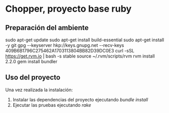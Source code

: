 Chopper, proyecto base ruby
===========================


## Preparación del ambiente

sudo apt-get update
sudo apt-get install build-essential
sudo apt-get install -y git
gpg --keyserver hkp://keys.gnupg.net --recv-keys 409B6B1796C275462A1703113804BB82D39DC0E3
curl -sSL https://get.rvm.io | bash -s stable
source ~/.rvm/scripts/rvm
rvm install 2.2.0
gem install bundler

## Uso del proyecto

Una vez realizada la instalación:

1. Instalar las dependencias del proyecto ejecutando _bundle install_
2. Ejecutar las pruebas ejecutando _rake_